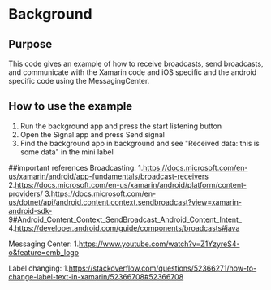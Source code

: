 # Background

## Purpose
This code gives an example of how to receive broadcasts, send broadcasts, and communicate with the Xamarin code and iOS specific and the android specific code using the MessagingCenter.


## How to use the example
1. Run the background app and press the start listening button
2. Open the Signal app and press Send signal
3. Find the background app in background and see "Received data: this is some data" in the mini label

##important references
Broadcasting:
1.https://docs.microsoft.com/en-us/xamarin/android/app-fundamentals/broadcast-receivers
2.https://docs.microsoft.com/en-us/xamarin/android/platform/content-providers/
3.https://docs.microsoft.com/en-us/dotnet/api/android.content.context.sendbroadcast?view=xamarin-android-sdk-9#Android_Content_Context_SendBroadcast_Android_Content_Intent_
4.https://developer.android.com/guide/components/broadcasts#java

Messaging Center:
1.https://www.youtube.com/watch?v=Z1YzyreS4-o&feature=emb_logo

Label changing:
1.https://stackoverflow.com/questions/52366271/how-to-change-label-text-in-xamarin/52366708#52366708